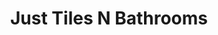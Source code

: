 ---
title: "Just Tiles N Bathrooms"
url: /ballymena/just-tiles-n-bathrooms/
shop: interior decoration
---